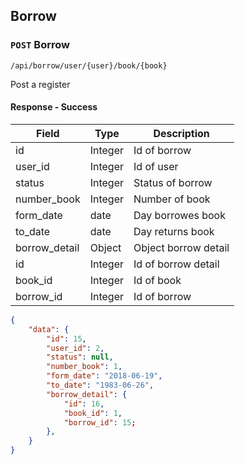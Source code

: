 ## Borrow

### `POST` Borrow

```
/api/borrow/user/{user}/book/{book}
```
Post a register

#### Response - Success
| Field | Type | Description |
|-------|------|-------------|
| id | Integer | Id of borrow |
| user_id | Integer | Id of user |
| status | Integer | Status of borrow  |
| number_book | Integer | Number of book |
| form_date | date | Day borrowes book |
| to_date | date | Day returns book |
| borrow_detail | Object | Object borrow detail |
| id | Integer | Id of borrow detail |
| book_id | Integer | Id of book |
| borrow_id | Integer | Id of borrow |

```json
{
    "data": {
        "id": 15,
        "user_id": 2,
        "status": null,
        "number_book": 1,
        "form_date": "2018-06-19",
        "to_date": "1983-06-26",
        "borrow_detail": {
            "id": 16,
            "book_id": 1,
            "borrow_id": 15;
        },
    }
}
```
